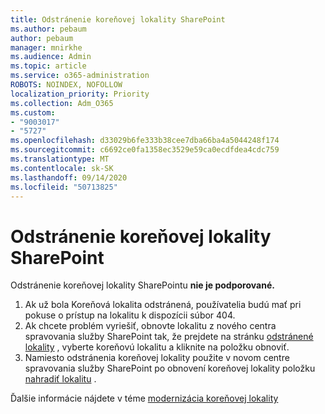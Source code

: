 ```yaml
---
title: Odstránenie koreňovej lokality SharePoint
ms.author: pebaum
author: pebaum
manager: mnirkhe
ms.audience: Admin
ms.topic: article
ms.service: o365-administration
ROBOTS: NOINDEX, NOFOLLOW
localization_priority: Priority
ms.collection: Adm_O365
ms.custom:
- "9003017"
- "5727"
ms.openlocfilehash: d33029b6fe333b38cee7dba66ba4a5044248f174
ms.sourcegitcommit: c6692ce0fa1358ec3529e59ca0ecdfdea4cdc759
ms.translationtype: MT
ms.contentlocale: sk-SK
ms.lasthandoff: 09/14/2020
ms.locfileid: "50713825"
---
```

# <a name="delete-the-sharepoint-root-site"></a>Odstránenie koreňovej lokality SharePoint

Odstránenie koreňovej lokality SharePointu  **nie je podporované.**

1.  Ak už bola Koreňová lokalita odstránená, používatelia budú mať pri pokuse o prístup na lokalitu k dispozícii súbor 404.
2.  Ak chcete problém vyriešiť, obnovte lokalitu z nového centra spravovania služby SharePoint tak, že prejdete na stránku  [odstránené lokality](https://admin.microsoft.com/sharepoint?page=recycleBin&modern=true)  , vyberte koreňovú lokalitu a kliknite na položku obnoviť.
3.  Namiesto odstránenia koreňovej lokality použite v novom centre spravovania služby SharePoint po obnovení koreňovej lokality položku [nahradiť lokalitu](https://docs.microsoft.com/sharepoint/modern-root-site#replace-your-root-site)  .

Ďalšie informácie nájdete v téme [modernizácia koreňovej lokality](https://docs.microsoft.com/sharepoint/modern-root-site)